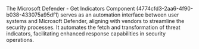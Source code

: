 The Microsoft Defender - Get Indicators Component (4774cfd3-2aa6-4f90-b038-433075a95df1) serves as an automation interface between user systems and Microsoft Defender, aligning with vendors to streamline the security processes. It automates the fetch and transformation of threat indicators, facilitating enhanced response capabilities in security operations.

